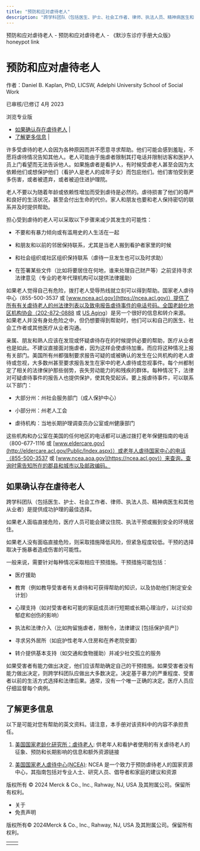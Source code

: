 ```yaml
---
title: "预防和应对虐待老人"
description: "跨学科团队（包括医生、护士、社会工作者、律师、执法人员、精神病医生和其他从业者）是提供成功护理的最佳选择。"
---
```


﻿预防和应对虐待老人 \- 预防和应对虐待老人 \- 《默沙东诊疗手册大众版》 honeypot link

# 预防和应对虐待老人

作者：Daniel B. Kaplan, PhD, LICSW, Adelphi University School of Social Work

已审核/已修订 4月 2023

浏览专业版

- [如果确认存在虐待老人](#如果确认存在虐待老人_v79739127_zh) \|
- [了解更多信息](#了解更多信息_v79739147_zh) \|

许多受虐待的老人会因为各种原因而并不愿意寻求帮助。他们可能会感到羞耻，不愿将虐待情况告知其他人。老人可能由于施虐者限制其打电话并限制访客和医护人员上门看望而无法告诉他人。如果施虐者是看护人，有时候受虐老人甚至会因为太依赖他们或想保护他们（看护人是老人的成年子女）而包庇他们。他们害怕受到更多伤害，或者被遗弃，或者被迫住进护理院。

老人不要以为随着年龄或依赖性增加而受到虐待是必然的。虐待损害了他们的尊严和良好的生活状况，甚至会付出生命的代价。家人和朋友也要和老人保持密切的联系并及时提供帮助。

担心受到虐待的老人可以采取以下步骤来减少其发生的可能性：

- 不要和有暴力倾向或有滥用史的人生活在一起

- 和朋友和以前的邻居保持联系，尤其是当老人搬到看护者家里的时候

- 和社会组织或社区组织保持联系（虐待一旦发生也可以及时求助）

- 在签署某些文件（比如将要居住在何地，谁来处理自己财产等）之前坚持寻求法律意见（专业的老年代理机构可以提供法律援助）


如果老人觉得自己有危险，拨打老人受辱热线就立刻可以得到帮助。国家老人虐待中心（855-500-3537 或 [www.ncea.acl.gov](https://ncea.acl.gov)）提供了所有有关虐待老人的州法律列表以及致电报告虐待事件的电话号码。全国老龄化地区机构协会（202-872-0888 或 [US Aging](https://www.usaging.org/)）是另一个很好的信息和转介来源。如果老人并没有身处危险之中，但仍想要得到帮助时，他们可以和自己的医生、社会工作者或其他医疗从业者沟通。

亲属、朋友和熟人应该在发现或怀疑虐待存在的时候提供必要的帮助，医疗从业者也是如此。不建议直接面对施虐者，因为这样会使虐待加重。而应将这种情况上报有关部门。美国所有州都强制要求报告可疑的或被确认的发生在公共机构的老人虐待或忽视，大多数州甚至要求报告发生在家中的老人虐待或忽视事件。每个州都制定了相关的法律保护那些弱势，丧失劳动能力的和残疾的群体。每种情况下，法律对可疑虐待事件的报告人也提供保护，使其免受起诉。要上报虐待事件，可以联系以下部门：

- 大部分州：州社会服务部门（成人保护中心）

- 小部分州：州老人工会

- 虐待机构：当地长期护理调查员办公室或州健康部门


这些机构和办公室在美国的任何地区的电话都可以通过拨打老年保健指南的电话（800-677-1116 或 [www.eldercare.gov](http://eldercare.acl.gov/Public/Index.aspx)）或老年人虐待国家中心的电话（855-500-3537 或 [www.ncea.aoa.gov](https://ncea.acl.gov)）来查询，查询时需告知所在的郡县和城市以及邮政编码。

## 如果确认存在虐待老人

跨学科团队（包括医生、护士、社会工作者、律师、执法人员、精神病医生和其他从业者）是提供成功护理的最佳选择。

如果老人面临直接危险，医疗人员可能会建议住院、执法干预或搬到安全的环境居住。

如果老人没有面临直接危险，则采取措施降低风险，但紧急程度较低。干预的选择取决于施暴者造成伤害的可能性。

一般来说，需要针对每种情况采取相应干预措施。干预措施可能包括：

- 医疗援助

- 教育（例如教导受害者有关虐待和可获得帮助的知识，以及协助他们制定安全计划）

- 心理支持（如对受害者和可能的家庭成员进行短期或长期心理治疗，以讨论抑郁症和创伤的影响）

- 执法和法律介入（比如拘留施虐者，限制令，法律建议 \[包括保护资产\]）

- 寻求另外居所（如庇护性老年人住房和在养老院安置）

- 转介提供基本支持（如交通和食物援助）并减少社交孤立的服务


如果受害者有能力做出决定，他们应该帮助确定自己的干预措施。如果受害者没有能力做出决定，则跨学科团队应做出大多数决定。决定基于暴力的严重程度、受害者以前的生活方式选择和法律后果。通常，没有一个唯一正确的决定。医疗人员应仔细监督每个病例。

## 了解更多信息

以下是可能对您有帮助的英文资料。请注意，本手册对该资料中的内容不承担责任。

1. [美国国家老龄化研究所：虐待老人](http://www.nia.nih.gov/health/elder-abuse): 供老年人和看护者使用的有关虐待老人的征象、预防和长期影响的信息和额外资源链接

2. [美国国家老人虐待中心(NCEA)](http://ncea.acl.gov/): NCEA 是一个致力于预防虐待老人的国家资源中心，其指南包括对专业人士、研究人员、倡导者和家庭的建议和资源




版权所有 © 2024
Merck & Co., Inc., Rahway, NJ, USA 及其附属公司。保留所有权利。

- 关于
- 免责声明

版权所有© 2024Merck & Co., Inc., Rahway, NJ, USA 及其附属公司。保留所有权利。

|     |     |
| --- | --- |
|  |  |